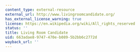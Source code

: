 ```yaml
---
content_type: external-resource
external_url: http://www.livingroomcandidate.org/
has_external_license_warning: true
license: https://en.wikipedia.org/wiki/All_rights_reserved
status: ''
title: Living Room Candidate
uid: 663adae8-9747-470e-b089-5b2bb6c2772d
wayback_url: ''
---
```

